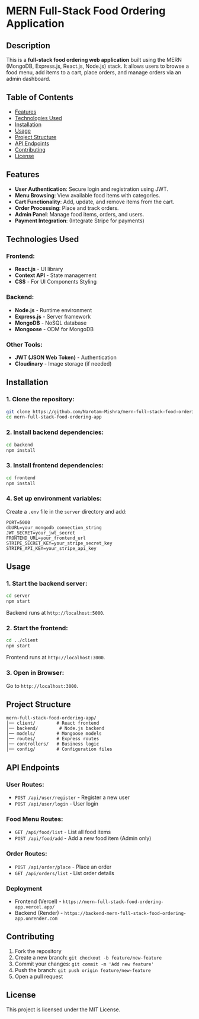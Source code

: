 # MERN Full-Stack Food Ordering Application

## Description
This is a **full-stack food ordering web application** built using the MERN (MongoDB, Express.js, React.js, Node.js) stack. It allows users to browse a food menu, add items to a cart, place orders, and manage orders via an admin dashboard.

## Table of Contents
- [Features](#features)
- [Technologies Used](#technologies-used)
- [Installation](#installation)
- [Usage](#usage)
- [Project Structure](#project-structure)
- [API Endpoints](#api-endpoints)
- [Contributing](#contributing)
- [License](#license)

## Features
- **User Authentication**: Secure login and registration using JWT.
- **Menu Browsing**: View available food items with categories.
- **Cart Functionality**: Add, update, and remove items from the cart.
- **Order Processing**: Place and track orders.
- **Admin Panel**: Manage food items, orders, and users.
- **Payment Integration**: (Integrate Stripe for payments)

## Technologies Used
### Frontend:
- **React.js** - UI library
- **Context API** - State management
- **CSS** - For UI Components Styling

### Backend:
- **Node.js** - Runtime environment
- **Express.js** - Server framework
- **MongoDB** - NoSQL database
- **Mongoose** - ODM for MongoDB

### Other Tools:
- **JWT (JSON Web Token)** - Authentication
- **Cloudinary** - Image storage (if needed)

## Installation
### 1. Clone the repository:
```sh
git clone https://github.com/Narotam-Mishra/mern-full-stack-food-ordering-app.git
cd mern-full-stack-food-ordering-app
```

### 2. Install backend dependencies:
```sh
cd backend
npm install
```

### 3. Install frontend dependencies:
```sh
cd frontend
npm install
```

### 4. Set up environment variables:
Create a `.env` file in the `server` directory and add:
```env
PORT=5000
dbURL=your_mongodb_connection_string
JWT_SECRET=your_jwt_secret
FRONTEND_URL=your_frontend_url
STRIPE_SECRET_KEY=your_stripe_secret_key
STRIPE_API_KEY=your_stripe_api_key
```

## Usage
### 1. Start the backend server:
```sh
cd server
npm start
```
Backend runs at `http://localhost:5000`.

### 2. Start the frontend:
```sh
cd ../client
npm start
```
Frontend runs at `http://localhost:3000`.

### 3. Open in Browser:
Go to `http://localhost:3000`.

## Project Structure
```
mern-full-stack-food-ordering-app/
│── client/        # React frontend
│── backend/        # Node.js backend
│── models/        # Mongoose models
│── routes/        # Express routes
│── controllers/   # Business logic
│── config/        # Configuration files
```

## API Endpoints
### User Routes:
- `POST /api/user/register` - Register a new user
- `POST /api/user/login` - User login

### Food Menu Routes:
- `GET /api/food/list` - List all food items
- `POST /api/food/add` - Add a new food item (Admin only)

### Order Routes:
- `POST /api/order/place` - Place an order
- `GET /api/orders/list` - List order details

### Deployment
- Frontend (Vercel) - `https://mern-full-stack-food-ordering-app.vercel.app/`
- Backend (Render) - `https://backend-mern-full-stack-food-ordering-app.onrender.com`

## Contributing
1. Fork the repository
2. Create a new branch: `git checkout -b feature/new-feature`
3. Commit your changes: `git commit -m 'Add new feature'`
4. Push the branch: `git push origin feature/new-feature`
5. Open a pull request

## License
This project is licensed under the MIT License.

